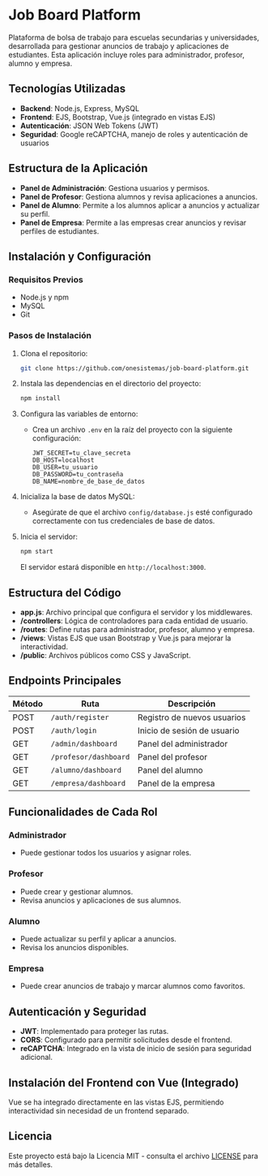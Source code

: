 
# Job Board Platform

Plataforma de bolsa de trabajo para escuelas secundarias y universidades, desarrollada para gestionar anuncios de trabajo y aplicaciones de estudiantes. Esta aplicación incluye roles para administrador, profesor, alumno y empresa.

## Tecnologías Utilizadas

- **Backend**: Node.js, Express, MySQL
- **Frontend**: EJS, Bootstrap, Vue.js (integrado en vistas EJS)
- **Autenticación**: JSON Web Tokens (JWT)
- **Seguridad**: Google reCAPTCHA, manejo de roles y autenticación de usuarios

## Estructura de la Aplicación

- **Panel de Administración**: Gestiona usuarios y permisos.
- **Panel de Profesor**: Gestiona alumnos y revisa aplicaciones a anuncios.
- **Panel de Alumno**: Permite a los alumnos aplicar a anuncios y actualizar su perfil.
- **Panel de Empresa**: Permite a las empresas crear anuncios y revisar perfiles de estudiantes.

## Instalación y Configuración

### Requisitos Previos

- Node.js y npm
- MySQL
- Git

### Pasos de Instalación

1. Clona el repositorio:
   ```bash
   git clone https://github.com/onesistemas/job-board-platform.git
   ```
2. Instala las dependencias en el directorio del proyecto:
   ```bash
   npm install
   ```

3. Configura las variables de entorno:
   - Crea un archivo `.env` en la raíz del proyecto con la siguiente configuración:

     ```plaintext
     JWT_SECRET=tu_clave_secreta
     DB_HOST=localhost
     DB_USER=tu_usuario
     DB_PASSWORD=tu_contraseña
     DB_NAME=nombre_de_base_de_datos
     ```

4. Inicializa la base de datos MySQL:
   - Asegúrate de que el archivo `config/database.js` esté configurado correctamente con tus credenciales de base de datos.

5. Inicia el servidor:
   ```bash
   npm start
   ```

   El servidor estará disponible en `http://localhost:3000`.

## Estructura del Código

- **app.js**: Archivo principal que configura el servidor y los middlewares.
- **/controllers**: Lógica de controladores para cada entidad de usuario.
- **/routes**: Define rutas para administrador, profesor, alumno y empresa.
- **/views**: Vistas EJS que usan Bootstrap y Vue.js para mejorar la interactividad.
- **/public**: Archivos públicos como CSS y JavaScript.

## Endpoints Principales

| Método | Ruta                    | Descripción                                      |
|--------|--------------------------|--------------------------------------------------|
| POST   | `/auth/register`         | Registro de nuevos usuarios                      |
| POST   | `/auth/login`            | Inicio de sesión de usuario                      |
| GET    | `/admin/dashboard`       | Panel del administrador                          |
| GET    | `/profesor/dashboard`    | Panel del profesor                               |
| GET    | `/alumno/dashboard`      | Panel del alumno                                 |
| GET    | `/empresa/dashboard`     | Panel de la empresa                              |

## Funcionalidades de Cada Rol

### Administrador
- Puede gestionar todos los usuarios y asignar roles.

### Profesor
- Puede crear y gestionar alumnos.
- Revisa anuncios y aplicaciones de sus alumnos.

### Alumno
- Puede actualizar su perfil y aplicar a anuncios.
- Revisa los anuncios disponibles.

### Empresa
- Puede crear anuncios de trabajo y marcar alumnos como favoritos.

## Autenticación y Seguridad

- **JWT**: Implementado para proteger las rutas.
- **CORS**: Configurado para permitir solicitudes desde el frontend.
- **reCAPTCHA**: Integrado en la vista de inicio de sesión para seguridad adicional.

## Instalación del Frontend con Vue (Integrado)

Vue se ha integrado directamente en las vistas EJS, permitiendo interactividad sin necesidad de un frontend separado.

## Licencia

Este proyecto está bajo la Licencia MIT - consulta el archivo [LICENSE](LICENSE) para más detalles.
